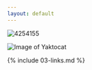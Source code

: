 ```yaml
---
layout: default
---
```


![4254155](https://octodex.github.com/images/yaktocat.png)



![Image of Yaktocat](https://octodex.github.com/images/yaktocat.png) 



{% include 03-links.md %}

